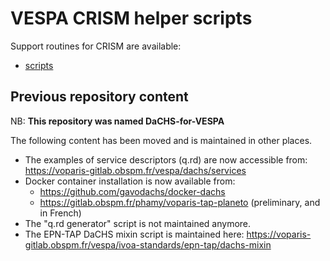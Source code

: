 # VESPA CRISM helper scripts

Support routines for CRISM are available:
  - [scripts](scripts)
 

## Previous repository content 

NB: **This repository was named DaCHS-for-VESPA**

The following content has been moved and is maintained in other places. 

- The examples of service descriptors (q.rd) are now accessible from: https://voparis-gitlab.obspm.fr/vespa/dachs/services 
- Docker container installation is now available from: 
  -  https://github.com/gavodachs/docker-dachs
  -  https://gitlab.obspm.fr/phamy/voparis-tap-planeto (preliminary, and in French)
- The "q.rd generator" script is not maintained anymore. 
- The EPN-TAP DaCHS mixin script is maintained here: https://voparis-gitlab.obspm.fr/vespa/ivoa-standards/epn-tap/dachs-mixin

